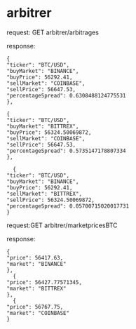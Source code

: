 # arbitrer

request:
GET arbitrer/arbitrages

response:
```
{
"ticker": "BTC/USD",
"buyMarket": "BINANCE",
"buyPrice": 56292.41,
"sellMarket": "COINBASE",
"sellPrice": 56647.53,
"percentageSpread": 0.6308488124775531
},

{
"ticker": "BTC/USD",
"buyMarket": "BITTREX",
"buyPrice": 56324.50069872,
"sellMarket": "COINBASE",
"sellPrice": 56647.53,
"percentageSpread": 0.5735147178807334
},

  {
"ticker": "BTC/USD",
"buyMarket": "BINANCE",
"buyPrice": 56292.41,
"sellMarket": "BITTREX",
"sellPrice": 56324.50069872,
"percentageSpread": 0.05700715020017731
}
```
request:GET arbitrer/marketpricesBTC

response:
```
{
"price": 56417.63,
"market": "BINANCE"
},
  {
"price": 56427.77571345,
"market": "BITTREX"
},
  {
"price": 56767.75,
"market": "COINBASE"
}
```


